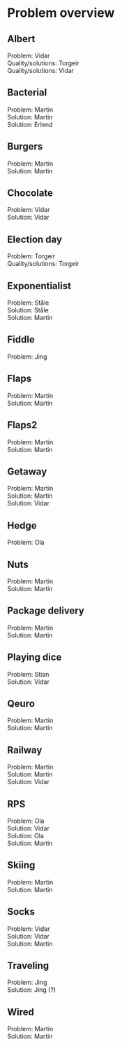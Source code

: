 # Problem overview

## Albert
Problem: Vidar  
Quality/solutions: Torgeir  
Quality/solutions: Vidar

## Bacterial
Problem: Martin  
Solution: Martin  
Solution: Erlend

## Burgers
Problem: Martin  
Solution: Martin

## Chocolate
Problem: Vidar  
Solution: Vidar

## Election day
Problem: Torgeir  
Quality/solutions: Torgeir

## Exponentialist
Problem: Ståle  
Solution: Ståle  
Solution: Martin

## Fiddle
Problem: Jing  

## Flaps
Problem: Martin  
Solution: Martin

## Flaps2
Problem: Martin  
Solution: Martin

## Getaway
Problem: Martin  
Solution: Martin  
Solution: Vidar

## Hedge
Problem: Ola

## Nuts
Problem: Martin  
Solution: Martin

## Package delivery
Problem: Martin  
Solution: Martin

## Playing dice
Problem: Stian  
Solution: Vidar

## Qeuro
Problem: Martin  
Solution: Martin

## Railway
Problem: Martin  
Solution: Martin  
Solution: Vidar

## RPS
Problem: Ola  
Solution: Vidar  
Solution: Ola  
Solution: Martin

## Skiing
Problem: Martin  
Solution: Martin

## Socks
Problem: Vidar  
Solution: Vidar  
Solution: Martin

## Traveling
Problem: Jing  
Solution: Jing (?)

## Wired
Problem: Martin  
Solution: Martin
